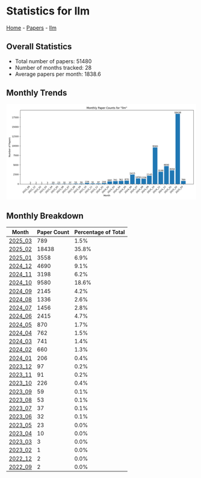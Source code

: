 # Statistics for llm

[Home](https://arxcompass.github.io) - [Papers](https://arxcompass.github.io/papers) - [llm](https://arxcompass.github.io/papers/llm)

## Overall Statistics

- Total number of papers: 51480
- Number of months tracked: 28
- Average papers per month: 1838.6

## Monthly Trends

![Monthly Paper Counts](monthly_stats.png)

## Monthly Breakdown

| Month | Paper Count | Percentage of Total |
| --- | --- | --- |
| [2025_03](./2025_03/papers_1.md) | 789 | 1.5% |
| [2025_02](./2025_02/papers_1.md) | 18438 | 35.8% |
| [2025_01](./2025_01/papers_1.md) | 3558 | 6.9% |
| [2024_12](./2024_12/papers_1.md) | 4690 | 9.1% |
| [2024_11](./2024_11/papers_1.md) | 3198 | 6.2% |
| [2024_10](./2024_10/papers_1.md) | 9580 | 18.6% |
| [2024_09](./2024_09/papers_1.md) | 2145 | 4.2% |
| [2024_08](./2024_08/papers_1.md) | 1336 | 2.6% |
| [2024_07](./2024_07/papers_1.md) | 1456 | 2.8% |
| [2024_06](./2024_06/papers_1.md) | 2415 | 4.7% |
| [2024_05](./2024_05/papers_1.md) | 870 | 1.7% |
| [2024_04](./2024_04/papers_1.md) | 762 | 1.5% |
| [2024_03](./2024_03/papers_1.md) | 741 | 1.4% |
| [2024_02](./2024_02/papers_1.md) | 660 | 1.3% |
| [2024_01](./2024_01/papers_1.md) | 206 | 0.4% |
| [2023_12](./2023_12/papers_1.md) | 97 | 0.2% |
| [2023_11](./2023_11/papers_1.md) | 91 | 0.2% |
| [2023_10](./2023_10/papers_1.md) | 226 | 0.4% |
| [2023_09](./2023_09/papers_1.md) | 59 | 0.1% |
| [2023_08](./2023_08/papers_1.md) | 53 | 0.1% |
| [2023_07](./2023_07/papers_1.md) | 37 | 0.1% |
| [2023_06](./2023_06/papers_1.md) | 32 | 0.1% |
| [2023_05](./2023_05/papers_1.md) | 23 | 0.0% |
| [2023_04](./2023_04/papers_1.md) | 10 | 0.0% |
| [2023_03](./2023_03/papers_1.md) | 3 | 0.0% |
| [2023_02](./2023_02/papers_1.md) | 1 | 0.0% |
| [2022_12](./2022_12/papers_1.md) | 2 | 0.0% |
| [2022_09](./2022_09/papers_1.md) | 2 | 0.0% |
